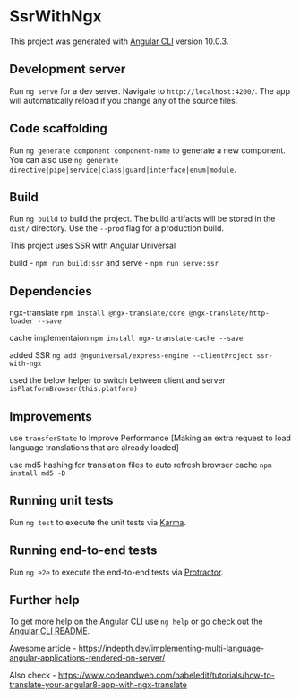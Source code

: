 # SsrWithNgx

This project was generated with [Angular CLI](https://github.com/angular/angular-cli) version 10.0.3.

## Development server

Run `ng serve` for a dev server. Navigate to `http://localhost:4200/`. The app will automatically reload if you change any of the source files.

## Code scaffolding

Run `ng generate component component-name` to generate a new component. You can also use `ng generate directive|pipe|service|class|guard|interface|enum|module`.

## Build

Run `ng build` to build the project. The build artifacts will be stored in the `dist/` directory. Use the `--prod` flag for a production build.

This project uses SSR with Angular Universal

build - `npm run build:ssr` and serve - `npm run serve:ssr`

## Dependencies

ngx-translate
`npm install @ngx-translate/core @ngx-translate/http-loader --save`

cache implementaion
`npm install ngx-translate-cache --save`

added SSR
`ng add @nguniversal/express-engine --clientProject ssr-with-ngx`

used the below helper to switch between client and server
`isPlatformBrowser(this.platform)`

## Improvements
use `transferState` to Improve Performance
[Making an extra request to load language translations that are already loaded]

use md5 hashing for translation files to auto refresh browser cache
`npm install md5 -D`

## Running unit tests

Run `ng test` to execute the unit tests via [Karma](https://karma-runner.github.io).

## Running end-to-end tests

Run `ng e2e` to execute the end-to-end tests via [Protractor](http://www.protractortest.org/).

## Further help

To get more help on the Angular CLI use `ng help` or go check out the [Angular CLI README](https://github.com/angular/angular-cli/blob/master/README.md).

Awesome article - https://indepth.dev/implementing-multi-language-angular-applications-rendered-on-server/

Also check - https://www.codeandweb.com/babeledit/tutorials/how-to-translate-your-angular8-app-with-ngx-translate
